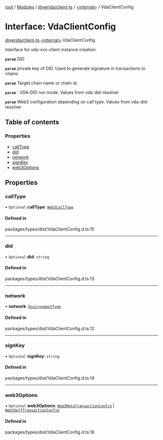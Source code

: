 [root](../README.md) / [Modules](../modules.md) / [@verida/client-ts](../modules/verida_client_ts.md) / [<internal\>](../modules/verida_client_ts._internal_.md) / VdaClientConfig

# Interface: VdaClientConfig

[@verida/client-ts](../modules/verida_client_ts.md).[<internal\>](../modules/verida_client_ts._internal_.md).VdaClientConfig

Interface for vda-xxx-client instance creation.

**`param`** DID

**`param`** private key of DID. Used to generate signature in transactions to chains

**`param`** Target chain name or chain id.

**`param`** : VDA-DID run mode. Values from vda-did-resolver

**`param`** Web3 configuration depending on call type. Values from vda-did-resolver

## Table of contents

### Properties

- [callType](verida_client_ts._internal_.VdaClientConfig.md#calltype)
- [did](verida_client_ts._internal_.VdaClientConfig.md#did)
- [network](verida_client_ts._internal_.VdaClientConfig.md#network)
- [signKey](verida_client_ts._internal_.VdaClientConfig.md#signkey)
- [web3Options](verida_client_ts._internal_.VdaClientConfig.md#web3options)

## Properties

### callType

• `Optional` **callType**: [`Web3CallType`](../modules/verida_client_ts._internal_.md#web3calltype)

#### Defined in

packages/types/dist/VdaClientConfig.d.ts:15

___

### did

• `Optional` **did**: `string`

#### Defined in

packages/types/dist/VdaClientConfig.d.ts:13

___

### network

• **network**: [`EnvironmentType`](../enums/verida_client_ts._internal_.EnvironmentType.md)

#### Defined in

packages/types/dist/VdaClientConfig.d.ts:12

___

### signKey

• `Optional` **signKey**: `string`

#### Defined in

packages/types/dist/VdaClientConfig.d.ts:14

___

### web3Options

• `Optional` **web3Options**: [`Web3MetaTransactionConfig`](verida_client_ts._internal_.Web3MetaTransactionConfig.md) \| [`Web3SelfTransactionConfig`](verida_client_ts._internal_.Web3SelfTransactionConfig.md)

#### Defined in

packages/types/dist/VdaClientConfig.d.ts:16
